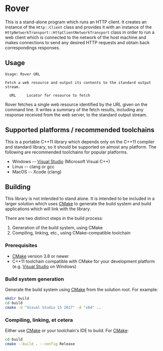# Rover

This is a stand-alone program which runs an HTTP client.  It creates an instance of the `Http::Client` class and provides it with an instance of the `HttpNetworkTransport::HttpClientNetworkTransport` class in order to run a web client which is connected to the network of the host machine and makes connections to send any desired HTTP requests and obtain back correspondings responses.

## Usage

    Usage: Rover URL

    Fetch a web resource and output its contents to the standard output stream.

      URL     Locator for resource to fetch

Rover fetches a single web resource identified by the URL given on the command line.  It writes a summary of the fetch results, including any response received from the web server, to the standard output stream.

## Supported platforms / recommended toolchains

This is a portable C++11 library which depends only on the C++11 compiler and standard library, so it should be supported on almost any platform.  The following are recommended toolchains for popular platforms.

* Windows -- [Visual Studio](https://www.visualstudio.com/) (Microsoft Visual C++)
* Linux -- clang or gcc
* MacOS -- Xcode (clang)

## Building

This library is not intended to stand alone.  It is intended to be included in a larger solution which uses [CMake](https://cmake.org/) to generate the build system and build applications which will link with the library.

There are two distinct steps in the build process:

1. Generation of the build system, using CMake
2. Compiling, linking, etc., using CMake-compatible toolchain

### Prerequisites

* [CMake](https://cmake.org/) version 3.8 or newer
* C++11 toolchain compatible with CMake for your development platform (e.g. [Visual Studio](https://www.visualstudio.com/) on Windows)

### Build system generation

Generate the build system using [CMake](https://cmake.org/) from the solution root.  For example:

```bash
mkdir build
cd build
cmake -G "Visual Studio 15 2017" -A "x64" ..
```

### Compiling, linking, et cetera

Either use [CMake](https://cmake.org/) or your toolchain's IDE to build.
For [CMake](https://cmake.org/):

```bash
cd build
cmake --build . --config Release
```
